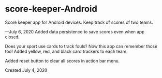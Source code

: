 # score-keeper-Android
Score keeper app for Android devices.
Keep track of scores of two teams.

--July 6, 2020
Added data persistence to save scores even when app closed.

Does your sport use cards to track fouls? Now this app can remember those too!
Added yellow, red, and black card trackers to each team.

Added reset button to clear all scores in action bar menu.

Created July 4, 2020

